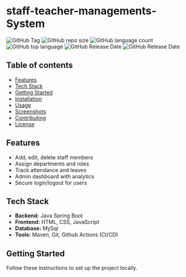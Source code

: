 # staff-teacher-managements-System
![GitHub Tag](https://img.shields.io/github/v/tag/ID24-CMR/staff-teacher-managements-System)
![GitHub repo size](https://img.shields.io/github/repo-size/ID24-CMR/staff-teacher-managements-System)
![GitHub language count](https://img.shields.io/github/languages/count/ID24-CMR/staff-teacher-managements-System)
![GitHub top language](https://img.shields.io/github/languages/top/ID24-CMR/staff-teacher-managements-System)
![GitHub Release Date](https://img.shields.io/github/release-date-pre/ID24-CMR/staff-teacher-managements-System)
![GitHub Release Date](https://img.shields.io/github/release-pre/ID24-CMR/staff-teacher-managements-System)

## Table of contents
- [Features](#features)
- [Tech Stack](#tech-stack)
- [Getting Started](getting-started)
- [Installation](#installation)
- [Usage](#usage)
- [Screenshots](#screenshots)
- [Contributing](#contributing)
- [License](#license)

## Features
- Add, edit, delete staff members
- Assign departments and roles
- Track attendance and leaves
- Admin dashboard with analytics
- Secure login/logout for users

## Tech Stack
- **Backend:** Java Spring Boot
- **Frontend:** HTML, CSS, JavaScript
- **Database:** MySql
- **Tools:** Maven, Git, Github Actions (CI/CD)

## Getting Started
Follow these instructions to set up the project locally.
